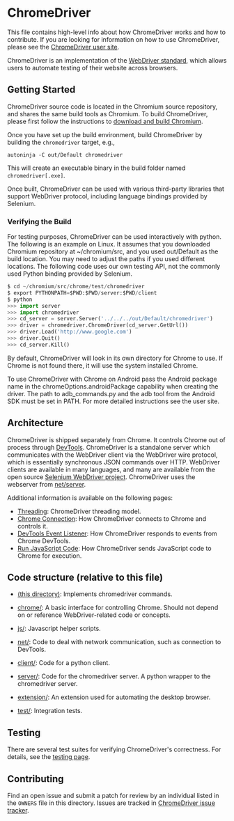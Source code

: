 # ChromeDriver

This file contains high-level info about how ChromeDriver works and how to
contribute. If you are looking for information on how to use ChromeDriver,
please see the [ChromeDriver user site](https://chromedriver.chromium.org/).

ChromeDriver is an implementation of the
[WebDriver standard](https://w3c.github.io/webdriver/),
which allows users to automate testing of their website across browsers.

## Getting Started

ChromeDriver source code is located in the Chromium source repository,
and shares the same build tools as Chromium.
To build ChromeDriver, please first follow the instructions to
[download and build Chromium](https://www.chromium.org/developers/how-tos/get-the-code).

Once you have set up the build environment,
build ChromeDriver by building the `chromedriver` target, e.g.,

```
autoninja -C out/Default chromedriver
```

This will create an executable binary in the build folder named
`chromedriver[.exe]`.

Once built, ChromeDriver can be used with various third-party libraries that
support WebDriver protocol, including language bindings provided by Selenium.

### Verifying the Build

For testing purposes, ChromeDriver can be used interactively with python.
The following is an example on Linux. It assumes that you downloaded Chromium
repository at ~/chromium/src, and you used out/Default as the build location.
You may need to adjust the paths if you used different locations.
The following code uses our own testing API, not the commonly used Python
binding provided by Selenium.

```python
$ cd ~/chromium/src/chrome/test/chromedriver
$ export PYTHONPATH=$PWD:$PWD/server:$PWD/client
$ python
>>> import server
>>> import chromedriver
>>> cd_server = server.Server('../../../out/Default/chromedriver')
>>> driver = chromedriver.ChromeDriver(cd_server.GetUrl())
>>> driver.Load('http://www.google.com')
>>> driver.Quit()
>>> cd_server.Kill()
```

By default, ChromeDriver will look in its own directory for Chrome to use.
If Chrome is not found there, it will use the system installed Chrome.

To use ChromeDriver with Chrome on Android pass the Android package name in the
chromeOptions.androidPackage capability when creating the driver. The path to
adb_commands.py and the adb tool from the Android SDK must be set in PATH. For
more detailed instructions see the user site.

## Architecture

ChromeDriver is shipped separately from Chrome. It controls Chrome out of
process through [DevTools](https://chromedevtools.github.io/devtools-protocol/).
ChromeDriver is a standalone server which
communicates with the WebDriver client via the WebDriver wire protocol, which
is essentially synchronous JSON commands over HTTP. WebDriver clients are
available in many languages, and many are available from the open source
[Selenium WebDriver project](https://www.selenium.dev/).
ChromeDriver uses the webserver from
[net/server](https://source.chromium.org/chromium/chromium/src/+/master:net/server/).

Additional information is available on the following pages:
* [Threading](docs/threading.md): ChromeDriver threading model.
* [Chrome Connection](docs/chrome_connection.md):
  How ChromeDriver connects to Chrome and controls it.
* [DevTools Event Listener](docs/event_listener.md):
  How ChromeDriver responds to events from Chrome DevTools.
* [Run JavaScript Code](docs/run_javascript.md):
  How ChromeDriver sends JavaScript code to Chrome for execution.

## Code structure (relative to this file)

* [(this directory)](.):
Implements chromedriver commands.

* [chrome/](chrome/):
A basic interface for controlling Chrome. Should not depend on or reference
WebDriver-related code or concepts.

* [js/](js/):
Javascript helper scripts.

* [net/](net/):
Code to deal with network communication, such as connection to DevTools.

* [client/](client/):
Code for a python client.

* [server/](server/):
Code for the chromedriver server.
A python wrapper to the chromedriver server.

* [extension/](extension/):
An extension used for automating the desktop browser.

* [test/](test/):
Integration tests.

## Testing

There are several test suites for verifying ChromeDriver's correctness.
For details, see the [testing page](docs/testing.md).

## Contributing

Find an open issue and submit a patch for review by an individual listed in
the `OWNERS` file in this directory. Issues are tracked in
[ChromeDriver issue tracker](https://crbug.com/chromedriver).
